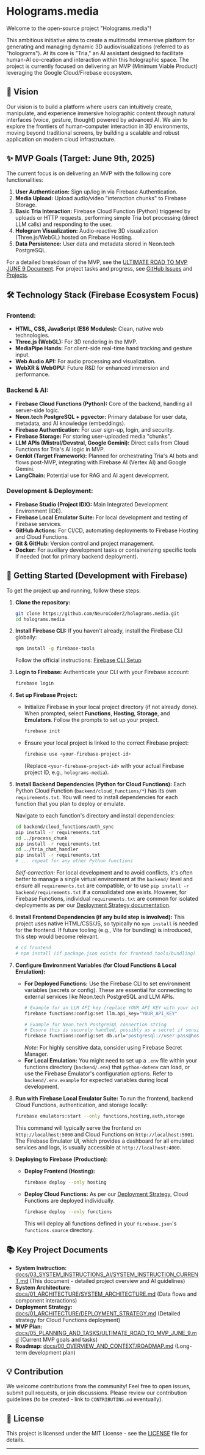 # Holograms.media

Welcome to the open-source project "Holograms.media"!

This ambitious initiative aims to create a multimodal immersive platform for generating and managing dynamic 3D audiovisualizations (referred to as "holograms"). At its core is "Tria," an AI assistant designed to facilitate human-AI co-creation and interaction within this holographic space. The project is currently focused on delivering an MVP (Minimum Viable Product) leveraging the Google Cloud/Firebase ecosystem.

## 🌟 Vision

Our vision is to build a platform where users can intuitively create, manipulate, and experience immersive holographic content through natural interfaces (voice, gesture, thought) powered by advanced AI. We aim to explore the frontiers of human-computer interaction in 3D environments, moving beyond traditional screens, by building a scalable and robust application on modern cloud infrastructure.

## ✨ MVP Goals (Target: June 9th, 2025)

The current focus is on delivering an MVP with the following core functionalities:
1.  **User Authentication:** Sign up/log in via Firebase Authentication.
2.  **Media Upload:** Upload audio/video "interaction chunks" to Firebase Storage.
3.  **Basic Tria Interaction:** Firebase Cloud Function (Python) triggered by uploads or HTTP requests, performing simple Tria bot processing (direct LLM calls) and responding to the user.
4.  **Hologram Visualization:** Audio-reactive 3D visualization (Three.js/WebGL) hosted on Firebase Hosting.
5.  **Data Persistence:** User data and metadata stored in Neon.tech PostgreSQL.

For a detailed breakdown of the MVP, see the [ULTIMATE ROAD TO MVP JUNE 9 Document](docs/05_PLANNING_AND_TASKS/ULTIMATE_ROAD_TO_MVP_JUNE_9.md).
For project tasks and progress, see [GitHub Issues](https://github.com/NeuroCoderZ/holograms.media/issues) and [Projects](https://github.com/NeuroCoderZ/holograms.media/projects).

## 🛠 Technology Stack (Firebase Ecosystem Focus)

### Frontend:

*   **HTML, CSS, JavaScript (ES6 Modules):** Clean, native web technologies.
*   **Three.js (WebGL):** For 3D rendering in the MVP.
*   **MediaPipe Hands:** For client-side real-time hand tracking and gesture input.
*   **Web Audio API:** For audio processing and visualization.
*   **WebXR & WebGPU:** Future R&D for enhanced immersion and performance.

### Backend & AI:

*   **Firebase Cloud Functions (Python):** Core of the backend, handling all server-side logic.
*   **Neon.tech PostgreSQL + pgvector:** Primary database for user data, metadata, and AI knowledge (embeddings).
*   **Firebase Authentication:** For user sign-up, login, and security.
*   **Firebase Storage:** For storing user-uploaded media "chunks".
*   **LLM APIs (Mistral/Devstral, Google Gemini):** Direct calls from Cloud Functions for Tria's AI logic in MVP.
*   **Genkit (Target Framework):** Planned for orchestrating Tria's AI bots and flows post-MVP, integrating with Firebase AI (Vertex AI) and Google Gemini.
*   **LangChain:** Potential use for RAG and AI agent development.

### Development & Deployment:

*   **Firebase Studio (Project IDX):** Main Integrated Development Environment (IDE).
*   **Firebase Local Emulator Suite:** For local development and testing of Firebase services.
*   **GitHub Actions:** For CI/CD, automating deployments to Firebase Hosting and Cloud Functions.
*   **Git & GitHub:** Version control and project management.
*   **Docker:** For auxiliary development tasks or containerizing specific tools if needed (not for primary backend deployment).

## 🚀 Getting Started (Development with Firebase)

To get the project up and running, follow these steps:

1.  **Clone the repository:**
    ```bash
    git clone https://github.com/NeuroCoderZ/holograms.media.git
    cd holograms.media
    ```

2.  **Install Firebase CLI:**
    If you haven't already, install the Firebase CLI globally:
    ```bash
    npm install -g firebase-tools
    ```
    Follow the official instructions: [Firebase CLI Setup](https://firebase.google.com/docs/cli#setup_the_firebase_cli)

3.  **Login to Firebase:**
    Authenticate your CLI with your Firebase account:
    ```bash
    firebase login
    ```

4.  **Set up Firebase Project:**
    *   Initialize Firebase in your local project directory (if not already done). When prompted, select **Functions**, **Hosting**, **Storage**, and **Emulators**. Follow the prompts to set up your project.
        ```bash
        firebase init
        ```
    *   Ensure your local project is linked to the correct Firebase project:
        ```bash
        firebase use <your-firebase-project-id>
        ```
        (Replace `<your-firebase-project-id>` with your actual Firebase project ID, e.g., `holograms-media`).

5.  **Install Backend Dependencies (Python for Cloud Functions):**
    Each Python Cloud Function (`backend/cloud_functions/*`) has its own `requirements.txt`. You will need to install dependencies for each function that you plan to deploy or emulate.
    
    Navigate to each function's directory and install dependencies:
    ```bash
    cd backend/cloud_functions/auth_sync
    pip install -r requirements.txt
    cd ../process_chunk
    pip install -r requirements.txt
    cd ../tria_chat_handler
    pip install -r requirements.txt
    # ... repeat for any other Python functions
    ```
    *Self-correction:* For local development and to avoid conflicts, it's often better to manage a single virtual environment at the `backend/` level and ensure all `requirements.txt` are compatible, or to use `pip install -r backend/requirements.txt` if a consolidated one exists. However, for Firebase Functions, individual `requirements.txt` are common for isolated deployments as per our [Deployment Strategy documentation](docs/01_ARCHITECTURE/DEPLOYMENT_STRATEGY.md).

6.  **Install Frontend Dependencies (if any build step is involved):**
    This project uses native HTML/CSS/JS, so typically no `npm install` is needed for the frontend. If future tooling (e.g., Vite for bundling) is introduced, this step would become relevant.
    ```bash
    # cd frontend
    # npm install (if package.json exists for frontend tools/bundling)
    ```

7.  **Configure Environment Variables (for Cloud Functions & Local Emulation):**
    *   **For Deployed Functions:** Use the Firebase CLI to set environment variables (secrets or config). These are essential for connecting to external services like Neon.tech PostgreSQL and LLM APIs.
        ```bash
        # Example for an LLM API key (replace YOUR_API_KEY with your actual key)
        firebase functions:config:set llm.api_key="YOUR_API_KEY"
        
        # Example for Neon.tech PostgreSQL connection string
        # Ensure this is securely handled, possibly as a secret if sensitive.
        firebase functions:config:set db.url="postgresql://user:pass@host:port/dbname"
        ```
        *Note:* For highly sensitive data, consider using Firebase Secret Manager.
    *   **For Local Emulation:** You might need to set up a `.env` file within your functions directory (`backend/.env`) that `python-dotenv` can load, or use the Firebase Emulator's configuration options. Refer to `backend/.env.example` for expected variables during local development.

8.  **Run with Firebase Local Emulator Suite:**
    To run the frontend, backend Cloud Functions, authentication, and storage locally:
    ```bash
    firebase emulators:start --only functions,hosting,auth,storage
    ```
    This command will typically serve the frontend on `http://localhost:5000` and Cloud Functions on `http://localhost:5001`. The Firebase Emulator UI, which provides a dashboard for all emulated services and logs, is usually accessible at `http://localhost:4000`.

9.  **Deploying to Firebase (Production):**
    *   **Deploy Frontend (Hosting):**
        ```bash
        firebase deploy --only hosting
        ```
    *   **Deploy Cloud Functions:**
        As per our [Deployment Strategy](docs/01_ARCHITECTURE/DEPLOYMENT_STRATEGY.md), Cloud Functions are deployed individually.
        ```bash
        firebase deploy --only functions
        ```
        This will deploy all functions defined in your `firebase.json`'s `functions.source` directory.

## 📚 Key Project Documents
*   **System Instruction:** [docs/03_SYSTEM_INSTRUCTIONS_AI/SYSTEM_INSTRUCTION_CURRENT.md](docs/03_SYSTEM_INSTRUCTIONS_AI/SYSTEM_INSTRUCTION_CURRENT.md) (This document - detailed project overview and AI guidelines)
*   **System Architecture:** [docs/01_ARCHITECTURE/SYSTEM_ARCHITECTURE.md](docs/01_ARCHITECTURE/SYSTEM_ARCHITECTURE.md) (Data flows and component interactions)
*   **Deployment Strategy:** [docs/01_ARCHITECTURE/DEPLOYMENT_STRATEGY.md](docs/01_ARCHITECTURE/DEPLOYMENT_STRATEGY.md) (Detailed strategy for Cloud Functions deployment)
*   **MVP Plan:** [docs/05_PLANNING_AND_TASKS/ULTIMATE_ROAD_TO_MVP_JUNE_9.md](docs/05_PLANNING_AND_TASKS/ULTIMATE_ROAD_TO_MVP_JUNE_9.md) (Current MVP goals and tasks)
*   **Roadmap:** [docs/00_OVERVIEW_AND_CONTEXT/ROADMAP.md](docs/00_OVERVIEW_AND_CONTEXT/ROADMAP.md) (Long-term development plan)

## 💡 Contribution

We welcome contributions from the community! Feel free to open issues, submit pull requests, or join discussions. Please review our contribution guidelines (to be created - link to `CONTRIBUTING.md` eventually).

## 📄 License

This project is licensed under the MIT License - see the [LICENSE](LICENSE) file for details.

---


